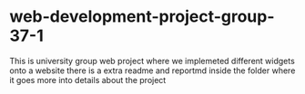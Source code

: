 # web-development-project-group-37-1
This is university group web project where we implemeted different widgets onto a website 
there is a extra readme and reportmd inside the folder where it goes more into details about the project 
